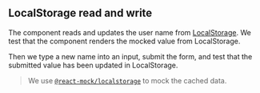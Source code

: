 ## LocalStorage read and write

The component reads and updates the user name from [LocalStorage](https://developer.mozilla.org/en-US/docs/Web/API/Storage/LocalStorage). We test that the component renders the mocked value from LocalStorage.

Then we type a new name into an input, submit the form, and test that the submitted value has been updated in LocalStorage.

> We use [`@react-mock/localstorage`](https://github.com/skidding/react-mock#localstorage) to mock the cached data.
